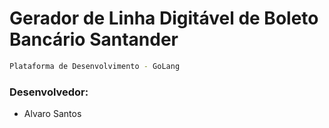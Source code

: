 # Gerador de Linha Digitável de Boleto Bancário Santander

```sh
Plataforma de Desenvolvimento - GoLang
```

### Desenvolvedor:

* Alvaro Santos
